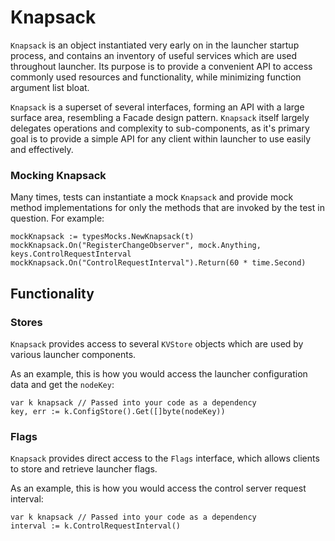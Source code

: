 # Knapsack

`Knapsack` is an object instantiated very early on in the launcher startup process, and contains an inventory of useful services which are used throughout launcher. Its purpose is to provide a convenient API to access commonly used resources and functionality, while minimizing function argument list bloat.

`Knapsack` is a superset of several interfaces, forming an API with a large surface area, resembling a Facade design pattern. `Knapsack` itself largely delegates operations and complexity to sub-components, as it's primary goal is to provide a simple API for any client within launcher to use easily and effectively.

### Mocking Knapsack

Many times, tests can instantiate a mock `Knapsack` and provide mock method implementations for only the methods that are invoked by the test in question. For example:

```
mockKnapsack := typesMocks.NewKnapsack(t)
mockKnapsack.On("RegisterChangeObserver", mock.Anything, keys.ControlRequestInterval
mockKnapsack.On("ControlRequestInterval").Return(60 * time.Second)
```

## Functionality

### Stores

`Knapsack` provides access to several `KVStore` objects which are used by various launcher components.

As an example, this is how you would access the launcher configuration data and get the `nodeKey`:

```
var k knapsack // Passed into your code as a dependency
key, err := k.ConfigStore().Get([]byte(nodeKey))
```

### Flags

`Knapsack` provides direct access to the `Flags` interface, which allows clients to store and retrieve launcher flags.

As an example, this is how you would access the control server request interval:

```
var k knapsack // Passed into your code as a dependency
interval := k.ControlRequestInterval()
```